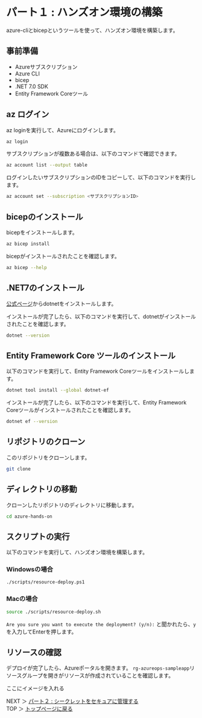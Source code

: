 # パート１ : ハンズオン環境の構築

azure-cliとbicepというツールを使って、ハンズオン環境を構築します。

## 事前準備

* Azureサブスクリプション
* Azure CLI
* bicep
* .NET 7.0 SDK
* Entity Framework Coreツール

## az ログイン

az loginを実行して、Azureにログインします。

```bash
az login
```

サブスクリプションが複数ある場合は、以下のコマンドで確認できます。

```bash
az account list --output table
```

ログインしたいサブスクリプションのIDをコピーして、以下のコマンドを実行します。

```bash
az account set --subscription <サブスクリプションID>
```

## bicepのインストール

bicepをインストールします。

```bash
az bicep install
```

bicepがインストールされたことを確認します。

```bash
az bicep --help
```

## .NET7のインストール

[公式ページ](https://dotnet.microsoft.com/ja-jp/download/dotnet/7.0)からdotnetをインストールします。

インストールが完了したら、以下のコマンドを実行して、dotnetがインストールされたことを確認します。

```bash
dotnet --version
```

## Entity Framework Core ツールのインストール

以下のコマンドを実行して、Entity Framework Coreツールをインストールします。

```bash
dotnet tool install --global dotnet-ef
```

インストールが完了したら、以下のコマンドを実行して、Entity Framework Coreツールがインストールされたことを確認します。

```bash
dotnet ef --version
```

## リポジトリのクローン

このリポジトリをクローンします。

```bash
git clone
```

## ディレクトリの移動

クローンしたリポジトリのディレクトリに移動します。

```bash
cd azure-hands-on
```

## スクリプトの実行

以下のコマンドを実行して、ハンズオン環境を構築します。

### Windowsの場合

```bash
./scripts/resource-deploy.ps1
```

### Macの場合

```bash
source ./scripts/resource-deploy.sh
```

`Are you sure you want to execute the deployment? (y/n):` と聞かれたら、`y`を入力してEnterを押します。


## リソースの確認

デプロイが完了したら、Azureポータルを開きます。
`rg-azureops-sampleapp`リソースグループを開きがリソースが作成されていることを確認します。

ここにイメージを入れる

NEXT ＞ [パート２ : シークレットをセキュアに管理する](./02_securely-managing-secrets-with-key-vault.md)  
TOP  ＞ [トップページに戻る](/README.md)